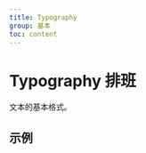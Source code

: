 ```yaml
---
title: Typography
group: 基本
toc: content
---
```


# Typography 排班

文本的基本格式。

## 示例

<code src="./demos/TypographyBase.tsx"></code>
<code src="./demos/TypographyType.tsx"></code>
